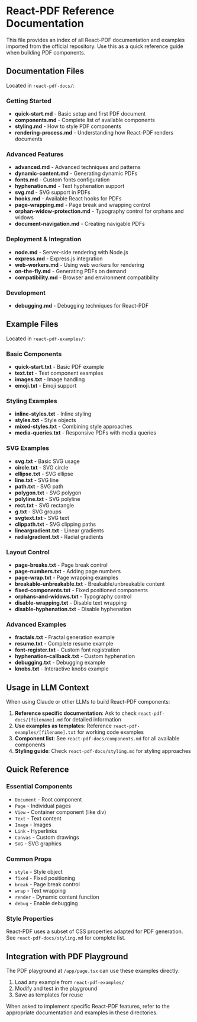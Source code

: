 # React-PDF Reference Documentation

This file provides an index of all React-PDF documentation and examples imported from the official repository. Use this as a quick reference guide when building PDF components.

## Documentation Files

Located in `react-pdf-docs/`:

### Getting Started
- **quick-start.md** - Basic setup and first PDF document
- **components.md** - Complete list of available components
- **styling.md** - How to style PDF components
- **rendering-process.md** - Understanding how React-PDF renders documents

### Advanced Features
- **advanced.md** - Advanced techniques and patterns
- **dynamic-content.md** - Generating dynamic PDFs
- **fonts.md** - Custom fonts configuration
- **hyphenation.md** - Text hyphenation support
- **svg.md** - SVG support in PDFs
- **hooks.md** - Available React hooks for PDFs
- **page-wrapping.md** - Page break and wrapping control
- **orphan-widow-protection.md** - Typography control for orphans and widows
- **document-navigation.md** - Creating navigable PDFs

### Deployment & Integration
- **node.md** - Server-side rendering with Node.js
- **express.md** - Express.js integration
- **web-workers.md** - Using web workers for rendering
- **on-the-fly.md** - Generating PDFs on demand
- **compatibility.md** - Browser and environment compatibility

### Development
- **debugging.md** - Debugging techniques for React-PDF

## Example Files

Located in `react-pdf-examples/`:

### Basic Components
- **quick-start.txt** - Basic PDF example
- **text.txt** - Text component examples
- **images.txt** - Image handling
- **emoji.txt** - Emoji support

### Styling Examples
- **inline-styles.txt** - Inline styling
- **styles.txt** - Style objects
- **mixed-styles.txt** - Combining style approaches
- **media-queries.txt** - Responsive PDFs with media queries

### SVG Examples
- **svg.txt** - Basic SVG usage
- **circle.txt** - SVG circle
- **ellipse.txt** - SVG ellipse
- **line.txt** - SVG line
- **path.txt** - SVG path
- **polygon.txt** - SVG polygon
- **polyline.txt** - SVG polyline
- **rect.txt** - SVG rectangle
- **g.txt** - SVG groups
- **svgtext.txt** - SVG text
- **clippath.txt** - SVG clipping paths
- **lineargradient.txt** - Linear gradients
- **radialgradient.txt** - Radial gradients

### Layout Control
- **page-breaks.txt** - Page break control
- **page-numbers.txt** - Adding page numbers
- **page-wrap.txt** - Page wrapping examples
- **breakable-unbreakable.txt** - Breakable/unbreakable content
- **fixed-components.txt** - Fixed positioned components
- **orphans-and-widows.txt** - Typography control
- **disable-wrapping.txt** - Disable text wrapping
- **disable-hyphenation.txt** - Disable hyphenation

### Advanced Examples
- **fractals.txt** - Fractal generation example
- **resume.txt** - Complete resume example
- **font-register.txt** - Custom font registration
- **hyphenation-callback.txt** - Custom hyphenation
- **debugging.txt** - Debugging example
- **knobs.txt** - Interactive knobs example

## Usage in LLM Context

When using Claude or other LLMs to build React-PDF components:

1. **Reference specific documentation**: Ask to check `react-pdf-docs/[filename].md` for detailed information
2. **Use examples as templates**: Reference `react-pdf-examples/[filename].txt` for working code examples
3. **Component list**: See `react-pdf-docs/components.md` for all available components
4. **Styling guide**: Check `react-pdf-docs/styling.md` for styling approaches

## Quick Reference

### Essential Components
- `Document` - Root component
- `Page` - Individual pages
- `View` - Container component (like div)
- `Text` - Text content
- `Image` - Images
- `Link` - Hyperlinks
- `Canvas` - Custom drawings
- `SVG` - SVG graphics

### Common Props
- `style` - Style object
- `fixed` - Fixed positioning
- `break` - Page break control
- `wrap` - Text wrapping
- `render` - Dynamic content function
- `debug` - Enable debugging

### Style Properties
React-PDF uses a subset of CSS properties adapted for PDF generation. See `react-pdf-docs/styling.md` for complete list.

## Integration with PDF Playground

The PDF playground at `/app/page.tsx` can use these examples directly:
1. Load any example from `react-pdf-examples/`
2. Modify and test in the playground
3. Save as templates for reuse

When asked to implement specific React-PDF features, refer to the appropriate documentation and examples in these directories.